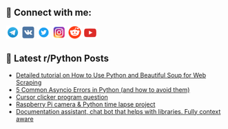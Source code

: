 ## 🔎 Connect with me:
[<img src="https://github.com/bullbesh/bullbesh/blob/main/images/Telegram.png" width="32" height="32" />](https://t.me/bullbesh)
[<img src="https://github.com/bullbesh/bullbesh/blob/main/images/VK.png" width="32" height="32" />](https://vk.com/bullbesh)
[<img src="https://github.com/bullbesh/bullbesh/blob/main/images/Twitter.png" width="32" height="32" />](https://twitter.com/bullbesh1)
[<img src="https://github.com/bullbesh/bullbesh/blob/main/images/Instagram.png" width="32" height="32" />](https://www.instagram.com/bullbesh)
[<img src="https://github.com/bullbesh/bullbesh/blob/main/images/Reddit.png" width="32" height="32" />](https://www.reddit.com/user/bullbesh)
[<img src="https://github.com/bullbesh/bullbesh/blob/main/images/YouTube.png" width="32" height="32" />](https://www.youtube.com/channel/UCtfjRs6uzgq5mfm8S06WTcg)

## 📕 Latest r/Python Posts
<!-- BLOG-POST-LIST:START -->
- [Detailed tutorial on How to Use Python and Beautiful Soup for Web Scraping](https://www.reddit.com/r/Python/comments/10q7ji7/detailed_tutorial_on_how_to_use_python_and/)
- [5 Common Asyncio Errors in Python &lpar;and how to avoid them&rpar;](https://www.reddit.com/r/Python/comments/10q6ma3/5_common_asyncio_errors_in_python_and_how_to/)
- [Cursor clicker program question](https://www.reddit.com/r/Python/comments/10q5lj5/cursor_clicker_program_question/)
- [Raspberry Pi camera &amp; Python time lapse project](https://www.reddit.com/r/Python/comments/10q59nr/raspberry_pi_camera_python_time_lapse_project/)
- [Documentation assistant, chat bot that helps with libraries. Fully context aware](https://www.reddit.com/r/Python/comments/10q4xn0/documentation_assistant_chat_bot_that_helps_with/)
<!-- BLOG-POST-LIST:END -->
